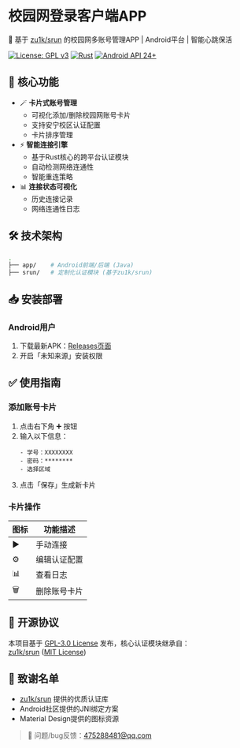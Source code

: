 # 校园网登录客户端APP

📱 基于 [zu1k/srun](https://github.com/zu1k/srun) 的校园网多账号管理APP | Android平台 | 智能心跳保活

[![License: GPL v3](https://img.shields.io/badge/License-GPLv3-blue.svg)](LICENSE)
[![Rust](https://img.shields.io/badge/Rust-1.65%2B-orange)](https://www.rust-lang.org)
[![Android API 24+](https://img.shields.io/badge/Android-API24%2B-brightgreen)](https://developer.android.com)

## 🌟 核心功能
- 🪄 **卡片式账号管理**
  - 可视化添加/删除校园网账号卡片
  - 支持安宁校区认证配置
  - 卡片排序管理
- ⚡ **智能连接引擎**
  - 基于Rust核心的跨平台认证模块
  - 自动检测网络连通性
  - 智能重连策略
- 📊 **连接状态可视化**
  - 历史连接记录
  - 网络连通性日志

## 🛠️ 技术架构
```bash
.
├── app/    # Android前端/后端 (Java)
├── srun/   # 定制化认证模块 (基于zu1k/srun)
```

## 📥 安装部署

### Android用户
1. 下载最新APK：[Releases页面](https://github.com/WeiTool/LoginYNUFE/releases)
2. 开启「未知来源」安装权限


## ✅ 使用指南

### 添加账号卡片
1. 点击右下角 ➕ 按钮
2. 输入以下信息：
   ```
   - 学号：XXXXXXXX
   - 密码：********
   - 选择区域
   ```
4. 点击「保存」生成新卡片

### 卡片操作

|图标|功能描述|
|------|-----------------------------|
| ▶️   | 手动连接               |
| ⚙️   | 编辑认证配置                 |
| 📊   | 查看日志                   |
| 🗑️   | 删除账号卡片                |


## 📜 开源协议
本项目基于 [GPL-3.0 License](LICENSE) 发布，核心认证模块继承自：  
[zu1k/srun](https://github.com/zu1k/srun) ([MIT License](https://github.com/zu1k/srun/blob/main/LICENSE))

## 🙌 致谢名单
- [zu1k/srun](https://github.com/zu1k/srun) 提供的优质认证库
- Android社区提供的JNI绑定方案
- Material Design提供的图标资源

> 🐞 问题/bug反馈：475288481@qq.com
